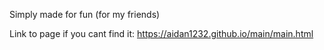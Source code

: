 Simply made for fun (for my friends)

Link to page if you cant find it: https://aidan1232.github.io/main/main.html
